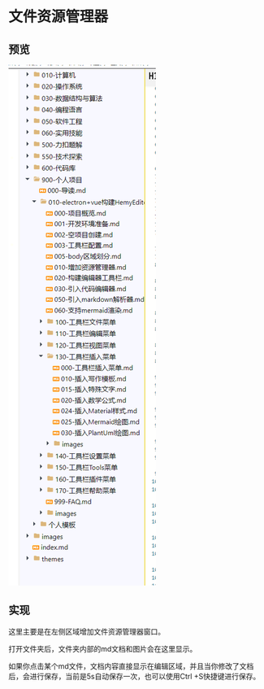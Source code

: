 # 文件资源管理器

## 预览

![](images/file-manager.PNG)

## 实现

这里主要是在左侧区域增加文件资源管理器窗口。

打开文件夹后，文件夹内部的md文档和图片会在这里显示。

如果你点击某个md文件，文档内容直接显示在编辑区域，并且当你修改了文档后，会进行保存，当前是5s自动保存一次，也可以使用Ctrl +S快捷键进行保存。